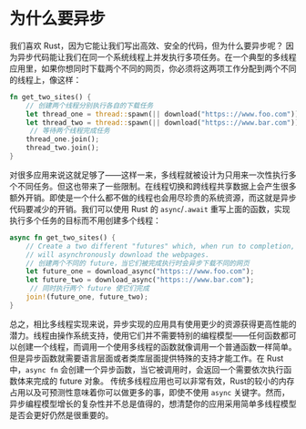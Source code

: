 # 为什么要异步

我们喜欢 Rust，因为它能让我们写出高效、安全的代码，但为什么要异步呢？
因为异步代码能让我们在同一个系统线程上并发执行多项任务。在一个典型的多线程应用里，如果你想同时下载两个不同的网页，你必须将这两项工作分配到两个不同的线程上，像这样：

```rust
fn get_two_sites() {
    // 创建两个线程分别执行各自的下载任务
    let thread_one = thread::spawn(|| download("https:://www.foo.com"));
    let thread_two = thread::spawn(|| download("https:://www.bar.com"));
     // 等待两个线程完成任务
    thread_one.join();
    thread_two.join();
}
```

对很多应用来说这就足够了——这样一来，多线程就被设计为只用来一次性执行多个不同任务。但这也带来了一些限制。在线程切换和跨线程共享数据上会产生很多额外开销。即使是一个什么都不做的线程也会用尽珍贵的系统资源，而这就是异步代码要减少的开销。我们可以使用 Rust 的 `async`/`.await` 重写上面的函数，实现执行多个任务的目标而不用创建多个线程：

```rust
async fn get_two_sites() {
    // Create a two different "futures" which, when run to completion,
    // will asynchronously download the webpages.
    // 创建两个不同的 future，当它们被完成执行时会异步下载不同的网页
    let future_one = download_async("https:://www.foo.com");
    let future_two = download_async("https:://www.bar.com");
     // 同时执行两个 future 使它们完成
    join!(future_one, future_two);
}
```

总之，相比多线程实现来说，异步实现的应用具有使用更少的资源获得更高性能的潜力。线程由操作系统支持，使用它们并不需要特别的编程模型——任何函数都可以创建一个线程，而调用一个使用多线程的函数就像调用一个普通函数一样简单。但是异步函数就需要语言层面或者类库层面提供特殊的支持才能工作。在 Rust 中，`async fn` 会创建一个异步函数，当它被调用时，会返回一个需要依次执行函数体来完成的 future 对象。
传统多线程应用也可以非常有效，Rust的较小的内存占用以及可预测性意味着你可以做更多的事，即使不使用 `async` 关键字。然而，异步编程模型增长的复杂性并不总是值得的，想清楚你的应用采用简单多线程模型是否会更好仍然是很重要的。
